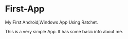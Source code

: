 First-App
=========

My First Android,Windows App Using Ratchet.

This is a very simple App.
It has some basic info about me.
